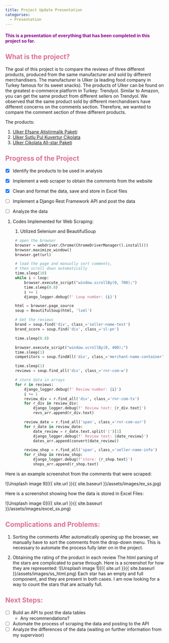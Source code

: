 ```yaml
---
title: Project Update Presentation
categories:
  - Presentation
---
```

#### <span style="color:DarkMagenta">This is a presentation of everything that has been completed in this project so far. </span>

## <span style="color:PaleVioletRed">What is the project? </span>

The goal of this project is to compare the reviews of three different products, produced from the same manufacturer 
and sold by different merchandisers. The manufacturer is Ulker (a leading food company in Turkey famous for its sweet
snacks). The products of Ulker can be found on the greatest e-commerce platform in Turkey: Trendyol. Similar to 
Amazon, you can get the same product from different sellers on Trendyol. We observed that the same product sold by 
different merchandisers have different concerns on the comments section. Therefore, we wanted to compare the comment 
section of three different products.

The products: 
1. [Ulker Efsane Atistirmalik Paketi](https://www.trendyol.com/ulker/efsane-atistirmalik-paketi-p-32150980)
2. [Ulker Sutlu Pul Kuvertur Cikolata](https://www.trendyol.com/ulker/sutlu-pul-kuvertur-cikolata-eks-201-2-5-kg-p-41674124)
3. [Ulker Cikolata All-star Paketi](https://www.trendyol.com/ulker/cikolata-all-star-paketi-p-37759574)
 

## <span style="color:PaleVioletRed">Progress of the Project</span>


- [x] Identify the products to be used in analysis
- [x] Implement a web scraper to obtain the comments from the website 
- [x] Clean and format the data, save and store in Excel files 
- [ ] Implement a Django Rest Framework API and post the data 
- [ ] Analyze the data 


1. Codes Implemented for Web Scraping: 
   1. Utilized Selenium and BeautifulSoup 
   
    ```python
     # open the browser 
     browser = webdriver.Chrome(ChromeDriverManager().install())
     browser.maximize_window()
     browser.get(url)
    ```
   
   ```python
    # load the page and manually sort comments, 
    # then scroll down automatically
    time.sleep(10)
    while i < loop:
        browser.execute_script("window.scrollBy(0, 700);")
        time.sleep(0.8)
        i += 1
        django_logger.debug(f' Loop number: {i}')

    html = browser.page_source
    soup = BeautifulSoup(html, 'lxml')
   ```
   
   ```python
    # Get the reviews 
    brand = soup.find('div', class_='seller-name-text')
    brand_score = soup.find('div', class_='sl-pn')

    time.sleep(0.8)

    browser.execute_script("window.scrollBy(0, 400);")
    time.sleep(1)
    competitors = soup.findAll('div', class_='merchant-name-container')

    time.sleep(1)
    reviews = soup.find_all('div', class_='rnr-com-w')
   ```
   
   ```python
    # store data in arrays 
    for r in reviews:
        django_logger.debug(f' Review number: {i}')
        i += 1
        review_div = r.find_all('div', class_='rnr-com-tx')
        for r_div in review_div:
            django_logger.debug(f' Review text: {r_div.text}')
            revs_arr.append(r_div.text)

        review_date = r.find_all('span', class_='rnr-com-usr')
        for r_date in review_date:
            date_review = r_date.text.split('|')[1]
            django_logger.debug(f' Review text: {date_review}')
            dates_arr.append(convert(date_review))

        review_shop = r.find_all('span', class_='seller-name-info')
        for r_shop in review_shop:
            django_logger.debug(f'store: {r_shop.text}')
            shops_arr.append(r_shop.text)
   ```

Here is an example screenshot from the comments that were scraped: 

![Unsplash image 9]({{ site.url }}{{ site.baseurl }}/assets/images/ex_ss.jpg)   

Here is a screenshot showing how the data is stored in Excel Files: 

![Unsplash image 0]({{ site.url }}{{ site.baseurl }}/assets/images/excel_ss.png)

## <span style="color:PaleVioletRed">Complications and Problems: </span>

1. Sorting the comments 
After automatically opening up the browser, we manually have to sort the comments from the drop-down menu. This is 
necessary to automate the process fully later on in the project. 

2. Obtaining the rating of the product in each review 
The html parsing of the stars are complicated to parse through. Here is a screenshot for how they are represented: 
![Unsplash image 1]({{ site.url }}{{ site.baseurl }}/assets/images/ss_html.png)
Each star has an empty and full component, and they are present in both cases. I am now looking for a way to count 
the stars that are actually full.  


## <span style="color:PaleVioletRed">Next Steps:   </span>
- [ ] Build an API to post the data tables
  - Any recommendations? 
- [ ] Automate the process of scraping the data and posting to the API 
- [ ] Analyze the differences of the data (waiting on further information from my supervisor)